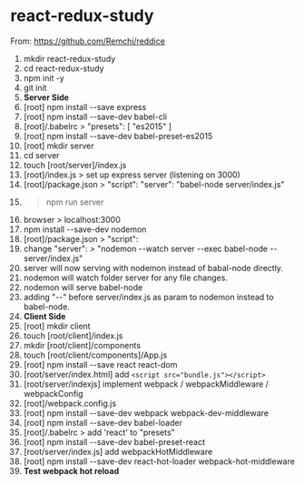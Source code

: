 # react-redux-study

From: https://github.com/Remchi/reddice

1. mkdir react-redux-study
1. cd react-redux-study
1. npm init -y
1. git init
1. __Server Side__
1. [root] npm install --save express
1. [root] npm install --save-dev babel-cli
1. [root]/.babelrc > "presets": [ "es2015" ]
1. [root] npm install --save-dev babel-preset-es2015
1. [root] mkdir server
1. cd server
1. touch [root/server]/index.js
1. [root]/index.js > set up express server (listening on 3000)
1. [root]/package.json > "script": "server": "babel-node server/index.js"
1. > npm run server
1. browser > localhost:3000
1. npm install --save-dev nodemon
1. [root]/package.json > "script":
  1. change "server": > "nodemon --watch server --exec babel-node -- server/index.js"
  1. server will now serving with nodemon instead of babal-node directly.
  1. nodemon will watch folder server for any file changes.
  1. nodemon will serve babel-node
  1. adding "--" before server/index.js as param to nodemon instead to babel-node.
1. __Client Side__
1. [root] mkdir client
1. touch [root/client]/index.js
1. mkdir [root/client]/components
1. touch [root/client/components]/App.js
1. [root] npm install --save react react-dom
1. [root/server/index.html] add ```<script src="bundle.js"></script>```
1. [root/server/indexjs] implement webpack / webpackMiddleware / webpackConfig
1. [root]/webpack.config.js
1. [root] npm install --save-dev webpack webpack-dev-middleware
1. [root] npm install --save-dev babel-loader
1. [root]/.babelrc > add 'react' to "presets"
1. [root] npm install --save-dev babel-preset-react
1. [root/server/index.js] add webpackHotMiddleware
1. [root] npm install --save-dev react-hot-loader webpack-hot-middleware
1. __Test webpack hot reload__





